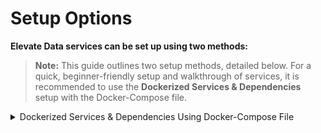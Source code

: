 # Setup Options

**Elevate Data services can be set up using two methods:**
> **Note:** This guide outlines two setup methods, detailed below. For a quick, beginner-friendly setup and walkthrough of services, it is recommended to use the **Dockerized Services & Dependencies** setup with the Docker-Compose file.

<details><summary>Dockerized Services & Dependencies Using Docker-Compose File</summary>

## Dockerized Services & Dependencies

### Expectation
By diligently following the outlined steps, you will successfully establish a fully operational data service application setup.

## Prerequisites
To set up the data service application, ensure you have Docker and Docker Compose installed on your system. For Ubuntu users, detailed installation instructions for both can be found in the documentation here: [How To Install and Use Docker Compose on Ubuntu](https://www.digitalocean.com/community/tutorials/how-to-install-and-use-docker-compose-on-ubuntu-20-04).
## Installation

**Create report Directory:** Establish a directory titled **reports**.

> Example Command: `mkdir reports && cd reports/`

> Note: All commands are run from the reports directory.
### Operating Systems: Linux

> **Caution:** Before proceeding, please ensure that the ports given here are available and open. It is essential to verify their availability prior to moving forward. You can run the below command in your terminal to check this:

```
   for port in 3000 2181 9092 8081 5433 5050 9092 5000; do
       if sudo lsof -iTCP:$port -sTCP:LISTEN &>/dev/null || sudo netstat -tulnp | grep -w ":$port" &>/dev/null; then
           echo "Port $port is in use"
       else
           echo "Port $port is available"
       fi
   done
```

### Steps to Set Up Dockerized Services

1. **Download and execute the main setup script:** Execute the following command in your terminal from the reports directory.
    ```
      curl -OJL https://raw.githubusercontent.com/ELEVATE-Project/data-pipeline/dev-deploy/Documentation/Docker-setup/setup.sh && chmod +x setup.sh && sudo ./setup.sh
    ```

   > **Note:** The script will download all the essential files and launch the services in Docker. Once all services are successfully up and running, Follow the steps and give required inputs to the script.To setup PgAdmin and metabase steps are provide in the documents.

2. **General Instructions:**
    - All containers which are part of the docker-compose can be gracefully stopped by pressing `Ctrl + C` in the same terminal where the services are running.
    - To start all services and dependencies:
        ```
        sudo docker compose --env-file ./config.env up -d
        ```
    - To stop all containers and remove volumes:
       ```
       sudo ./docker-compose down -v
       ```

**Keep the current terminal session active, and kindly open a new terminal window within the project directory.**

## Setting Up pgAdmin [optional]

### Step 1: Set Up pgAdmin
1. Open pgAdmin by navigating to `http://localhost:5050` in your browser.
2. Log in with the default credentials:
    - **Username:** `admin@example.com`
    - **Password:** `admin`
3. Click on **Servers** → **Create** → **Server**.
4. Under the **General** tab, provide a name for your server (e.g., `PostgresServer`).
5. Under the **Connection** tab:
    - **Host:** `postgres`
    - **Port:** `5432`
    - **Maintenance Database:** `project-analytics`
    - **Username:** `postgres`
    - **Password:** `password`
6. Click **Save** to connect to the PostgreSQL database.

## Setting Up Metabase

### Step 1: Configure Metabase
1. Open Metabase by navigating to `http://localhost:3000` in your browser.
2. Follow the setup wizard:
    - Setup the Super Admin account.
        - **Choose language:** `English` -> **Next**
        - **Set First Name** `elevate`
        - **Set Last Name** `user`
        - **set Company or team name** `shikshalokam`
        - **Set Email** `user@shikshalokam.org`
        - **Set Password** `elevate@123` -> **Next**
    - Setup the database connection.
        - **Set up your first database** → Select **PostgreSQL**
        - then click on **show more options**
        - Enter the database credentials:
            - **Database connection name:** `elevateData`
            - **Host:** `postgres`
            - **Port:** `5432`
            - **Database name:** `project-analytics`
            - **Username:** `postgres`
            - **Password:** `password`
3. Click **Next** to complete the setup and start using Metabase.
4. setting up the `state_name` and `district_name` data type in the metabase.
    - Go to setting → Admin setting → Table Metadata → select the projects table
    - Set the data type 'state' for state_name and 'city' for district_name.
    - This settings will save automatically.
   1. Here is the opening page of Metabase Dashboard
   ![Here is the opening page of Metabase Dashboard](/Documentation/Docker-setup/screenshots/01.png)
   2. Select the Preferred Language
   ![Select the Preferred Language](/Documentation/Docker-setup/screenshots/02.png)
   3. setup super admin login credentials
   ![setup super admin login credentials](/Documentation/Docker-setup/screenshots/03.png)
   4. Select the postgres database to connect
   ![Select the postgres database to connect)](/Documentation/Docker-setup/screenshots/04.png)
   5. Add the configuration as per mentioned in the config.env
   ![Add the configuration as per mentioned in the config.env](/Documentation/Docker-setup/screenshots/05.png)
   6. Click on the next button
   ![Then you all set to go](/Documentation/Docker-setup/screenshots/07.png)

</details>

